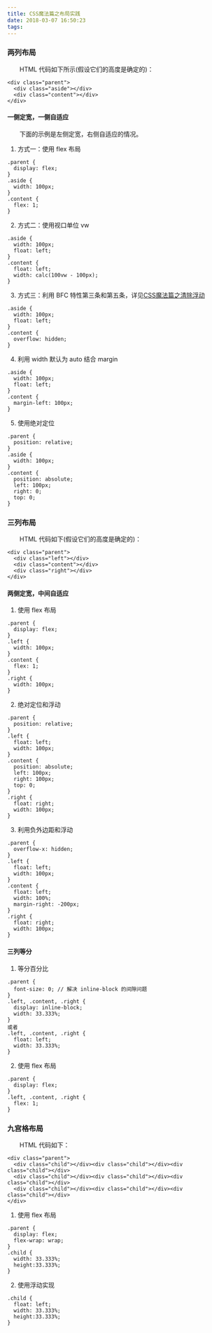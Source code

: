 ```yaml
---
title: CSS魔法篇之布局实践
date: 2018-03-07 16:50:23
tags:
---
```


### 两列布局
　　HTML 代码如下所示(假设它们的高度是确定的)：
```
<div class="parent">
  <div class="aside"></div>
  <div class="content"></div>
</div>
```

#### 一侧定宽，一侧自适应
　　下面的示例是左侧定宽，右侧自适应的情况。
1. 方式一：使用 flex 布局
```
.parent {
  display: flex;
}
.aside {
  width: 100px;
}
.content {
  flex: 1;
}
```
2. 方式二：使用视口单位 vw
```
.aside {
  width: 100px;
  float: left;
}
.content {
  float: left;
  width: calc(100vw - 100px);
}
```
3. 方式三：利用 BFC 特性第三条和第五条，详见[CSS魔法篇之清除浮动](https://zhuyali.github.io/2018/01/31/CSS%E9%AD%94%E6%B3%95%E7%AF%87%E4%B9%8B%E6%B8%85%E9%99%A4%E6%B5%AE%E5%8A%A8/)
```
.aside {
  width: 100px;
  float: left;
}
.content {
  overflow: hidden;
}
```
4. 利用 width 默认为 auto 结合 margin
```
.aside {
  width: 100px;
  float: left;
}
.content {
  margin-left: 100px;
}
```
5. 使用绝对定位
```
.parent {
  position: relative;
}
.aside {
  width: 100px;
}
.content {
  position: absolute;
  left: 100px;
  right: 0;
  top: 0;
}
```

### 三列布局
　　HTML 代码如下(假设它们的高度是确定的)：
```
<div class="parent">
  <div class="left"></div>
  <div class="content"></div>
  <div class="right"></div>
</div>
```

#### 两侧定宽，中间自适应
1. 使用 flex 布局
```
.parent {
  display: flex;
}
.left {
  width: 100px;
}
.content {
  flex: 1;
}
.right {
  width: 100px;
}
```
2. 绝对定位和浮动
```
.parent {
  position: relative;
}
.left {
  float: left;
  width: 100px;
}
.content {
  position: absolute;
  left: 100px;
  right: 100px;
  top: 0;
}
.right {
  float: right;
  width: 100px;
}
```
3. 利用负外边距和浮动
```
.parent {
  overflow-x: hidden;
}
.left {
  float: left;
  width: 100px;
}
.content {
  float: left;
  width: 100%;
  margin-right: -200px;
}
.right {
  float: right;
  width: 100px;
}
```

#### 三列等分
1. 等分百分比
```
.parent {
  font-size: 0; // 解决 inline-block 的间隙问题
}
.left, .content, .right {
  display: inline-block;
  width: 33.333%;
}
或者
.left, .content, .right {
  float: left;
  width: 33.333%;
}
```
2. 使用 flex 布局
```
.parent {
  display: flex;
}
.left, .content, .right {
  flex: 1;
}
```

### 九宫格布局
　　HTML 代码如下：
```
<div class="parent">
  <div class="child"></div><div class="child"></div><div class="child"></div>
  <div class="child"></div><div class="child"></div><div class="child"></div>
  <div class="child"></div><div class="child"></div><div class="child"></div>
</div>
```
1. 使用 flex 布局
```
.parent {
  display: flex;
  flex-wrap: wrap;
}
.child {
  width: 33.333%;
  height:33.333%;
}
```
2. 使用浮动实现
```
.child {
  float: left;
  width: 33.333%;
  height:33.333%;
}
```